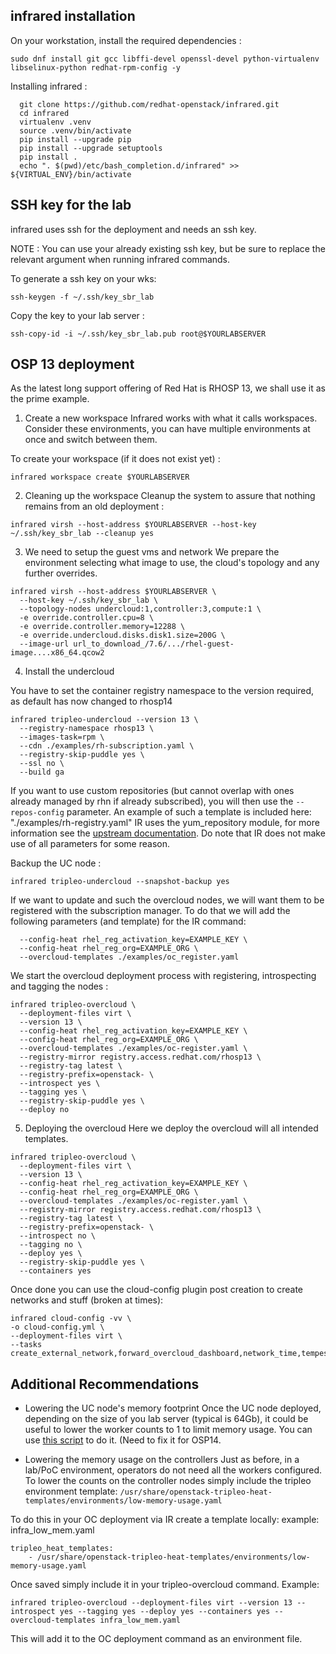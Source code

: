 ## infrared installation

On your workstation, install the required dependencies :

```shell
sudo dnf install git gcc libffi-devel openssl-devel python-virtualenv libselinux-python redhat-rpm-config -y
```
Installing infrared :

```shell
  git clone https://github.com/redhat-openstack/infrared.git
  cd infrared
  virtualenv .venv
  source .venv/bin/activate
  pip install --upgrade pip
  pip install --upgrade setuptools
  pip install .
  echo ". $(pwd)/etc/bash_completion.d/infrared" >> ${VIRTUAL_ENV}/bin/activate
```

## SSH key for the lab

infrared uses ssh for the deployment and needs an ssh key.

NOTE : You can use your already existing ssh key, but be sure to replace the relevant argument when running infrared commands.

To generate a ssh key on your wks:

```shell
ssh-keygen -f ~/.ssh/key_sbr_lab
```

Copy the key to your lab server :

```shell
ssh-copy-id -i ~/.ssh/key_sbr_lab.pub root@$YOURLABSERVER
```

## OSP 13 deployment

As the latest long support offering of Red Hat is RHOSP 13, we shall use it as the prime example.

1. Create a new workspace
Infrared works with what it calls workspaces. Consider these environments, you can have multiple environments at once and switch between them.

To create your workspace (if it does not exist yet) :

```shell
infrared workspace create $YOURLABSERVER
```

2. Cleaning up the workspace
Cleanup the system to assure that nothing remains from an old deployment :

```shell
infrared virsh --host-address $YOURLABSERVER --host-key ~/.ssh/key_sbr_lab --cleanup yes
```

3. We need to setup the guest vms and network
We prepare the environment selecting what image to use, the cloud's topology and any further overrides.

```shell
infrared virsh --host-address $YOURLABSERVER \
  --host-key ~/.ssh/key_sbr_lab \
  --topology-nodes undercloud:1,controller:3,compute:1 \
  -e override.controller.cpu=8 \
  -e override.controller.memory=12288 \
  -e override.undercloud.disks.disk1.size=200G \
  --image-url url_to_download_/7.6/.../rhel-guest-image....x86_64.qcow2
```

4. Install the undercloud

You have to set the container registry namespace to the version required, as default has now changed to rhosp14
```shell
infrared tripleo-undercloud --version 13 \
  --registry-namespace rhosp13 \
  --images-task=rpm \
  --cdn ./examples/rh-subscription.yaml \
  --registry-skip-puddle yes \
  --ssl no \
  --build ga
```

If you want to use custom repositories (but cannot overlap with ones already managed by rhn if already subscribed), you will then use the `--repos-config` parameter. An example of such a template is included here: "./examples/rh-registry.yaml"
IR uses the yum_repository module, for more information see the [upstream documentation](https://docs.ansible.com/ansible/latest/modules/yum_repository_module.html). Do note that IR does not make use of all parameters for some reason.

Backup the UC node :
```shell
infrared tripleo-undercloud --snapshot-backup yes
```

If we want to update and such the overcloud nodes, we will want them to be registered with the subscription manager. To do that we will add the following parameters (and template) for the IR command:
```shell
  --config-heat rhel_reg_activation_key=EXAMPLE_KEY \
  --config-heat rhel_reg_org=EXAMPLE_ORG \
  --overcloud-templates ./examples/oc_register.yaml
```

We start the overcloud deployment process with registering, introspecting and tagging the nodes :

```shell
infrared tripleo-overcloud \
  --deployment-files virt \
  --version 13 \
  --config-heat rhel_reg_activation_key=EXAMPLE_KEY \
  --config-heat rhel_reg_org=EXAMPLE_ORG \
  --overcloud-templates ./examples/oc-register.yaml \
  --registry-mirror registry.access.redhat.com/rhosp13 \
  --registry-tag latest \
  --registry-prefix=openstack- \
  --introspect yes \
  --tagging yes \
  --registry-skip-puddle yes \
  --deploy no
```

5. Deploying the overcloud
Here we deploy the overcloud will all intended templates.

```shell
infrared tripleo-overcloud \
  --deployment-files virt \
  --version 13 \
  --config-heat rhel_reg_activation_key=EXAMPLE_KEY \
  --config-heat rhel_reg_org=EXAMPLE_ORG \
  --overcloud-templates ./examples/oc-register.yaml \
  --registry-mirror registry.access.redhat.com/rhosp13 \
  --registry-tag latest \
  --registry-prefix=openstack- \
  --introspect no \
  --tagging no \
  --deploy yes \
  --registry-skip-puddle yes \
  --containers yes
```

Once done you can use the cloud-config plugin post creation to create networks and stuff (broken at times):

```shell
infrared cloud-config -vv \ 
-o cloud-config.yml \ 
--deployment-files virt \ 
--tasks create_external_network,forward_overcloud_dashboard,network_time,tempest_deployer_input
```

## Additional Recommendations

- Lowering the UC node's memory footprint
Once the UC node deployed, depending on the size of you lab server (typical is 64Gb), it could be useful to lower the worker counts to 1 to limit memory usage. You can use [this script](https://github.com/mrVectorz/snips/blob/master/osp/low_memory_uc.sh) to do it. (Need to fix it for OSP14.

- Lowering the memory usage on the controllers
Just as before, in a lab/PoC environment, operators do not need all the workers configured.
To lower the counts on the controller nodes simply include the tripleo environment template:
`/usr/share/openstack-tripleo-heat-templates/environments/low-memory-usage.yaml`

To do this in your OC deployment via IR create a template locally:
example: infra_low_mem.yaml
```shell
tripleo_heat_templates:
    - /usr/share/openstack-tripleo-heat-templates/environments/low-memory-usage.yaml
```

Once saved simply include it in your tripleo-overcloud command. Example:
```shell
infrared tripleo-overcloud --deployment-files virt --version 13 --introspect yes --tagging yes --deploy yes --containers yes --overcloud-templates infra_low_mem.yaml
```
This will add it to the OC deployment command as an environment file.

